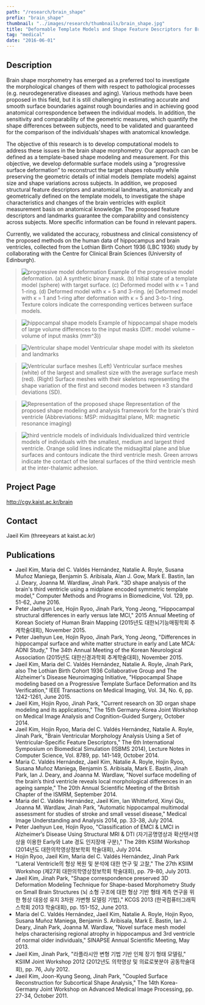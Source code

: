 ```yaml
---
path: "/research/brain_shape"
prefix: "brain_shape"
thumbnail: "../images/research/thumbnails/brain_shape.jpg"
title: "Deformable Template Models and Shape Feature Descriptors for Brain Shape Morphometry"
tag: "medical"
date: "2016-06-01"
---
```


## Description

Brain shape morphometry has emerged as a preferred tool to investigate the morphological changes of them with respect to pathological processes (e.g. neurodegenerative diseases and aging). Various methods have been proposed in this field, but it is still challenging in estimating accurate and smooth surface boundaries against rough boundaries and in achieving good anatomical correspondence between the individual models. In addition, the sensitivity and comparability of the geometric measures, which quantify the shape differences between subjects, need to be validated and guaranteed for the comparison of the individuals'shapes with anatomical knowledge.

The objective of this research is to develop computational models to address these issues in the brain shape morphometry. Our approach can be defined as a template-based shape modeling and measurement. For this objective, we develop deformable surface models using a “progressive surface deformation” to reconstruct the target shapes robustly while preserving the geometric details of initial models (template models) against size and shape variations across subjects. In addition, we proposed structural feature descriptors and anatomical landmarks, anatomically and geometrically defined on the template models, to investigate the shape characteristics and changes of the brain ventricles with explicit measurement basis on anatomical knowledge. The proposed feature descriptors and landmarks guarantee the comparability and consistency across subjects. More specific information can be found in relevant papers.

Currently, we validated the accuracy, robustness and clinical consistency of the proposed methods on the human data of hippocampus and brain ventricles, collected from the Lothian Birth Cohort 1936 (LBC 1936) study by collaborating with the Centre for Clinical Brain Sciences (University of Edinburgh).

> ![progressive model deformation](../images/research/brain-shape/img1.jpg)
> Example of the progressive model deformation. (a) A synthetic binary mask. (b) Initial state of a template model (sphere) with target surface. (c) Deformed model with κ = 1 and 1-ring. (d) Deformed model with κ = 5 and 3-ring. (e) Deformed model with κ = 1 and 1-ring after deformation with κ = 5 and 3-to-1 ring. Texture colors indicate the corresponding vertices between surface models.

> ![hippocampal shape models](../images/research/brain-shape/img2.jpg)
> Example of hippocampal shape models of large volume differences to the input masks
> (Diff.: model volume – volume of input masks (mm^3))

> ![Ventricular shape model](../images/research/brain-shape/img3.jpg)
> Ventricular shape model with its skeleton and landmarks

> ![Ventricular surface meshes](../images/research/brain-shape/img4.jpg)
> (Left) Ventricular surface meshes (white) of the largest and smallest size with the average surface mesh (red). (Right) Surface meshes with their skeletons representing the shape variation of the first and second modes between ±3 standard deviations (SD).

> ![Representation of the proposed shape](../images/research/brain-shape/img5.jpg)
> Representation of the proposed shape modeling and analysis framework for the brain's third ventricle
> (Abbreviations: MSP: midsagittal plane, MR: magnetic resonance imaging)

> ![third ventricle models of individuals](../images/research/brain-shape/img6.jpg)
> Individualized third ventricle models of individuals with the smallest, medium and largest third ventricle. Orange solid lines indicate the midsagittal plane and blue surfaces and contours indicate the third ventricle mesh. Green arrows indicate the contact of the lateral surfaces of the third ventricle mesh at the inter-thalamic adhesion.

## Project Page

http://cgv.kaist.ac.kr/brain

## Contact

Jaeil Kim (threeyears at kaist.ac.kr)

## Publications

- Jaeil Kim, Maria del C. Valdés Hernández, Natalie A. Royle, Susana Muñoz Maniega, Benjamin S. Aribisala, Alan J. Gow, Mark E. Bastin, Ian J. Deary, Joanna M. Wardlaw, Jinah Park. "3D shape analysis of the brain's third ventricle using a midplane encoded symmetric template model," Computer Methods and Programs in Biomedicine, Vol. 129, pp. 51-62, June 2016.
- Peter Jaehyun Lee, Hojin Ryoo, Jinah Park, Yong Jeong, "Hippocampal structural differences in early versus late MCI," 2015 Annual Meeting of Korean Society of Human Brain Mapping (2015년도 대한뇌기능매핑학회 추계학술대회), November 2015.
- Peter Jaehyun Lee, Hojin Ryoo, Jinah Park, Yong Jeong, "Differences in hippocampal surface and white matter structure in early and Late MCA: ADNI Study," The 34th Annual Meeting of the Korean Neurological Association (2015년도 대한신경과학회 추계학술대회), November 2015.
- Jaeil Kim, Maria del C. Valdés Hernández, Natalie A. Royle, Jinah Park, also The Lothian Birth Cohort 1936 Collaborative Group and The Alzheimer's Disease Neuroimaging Initiative, "Hippocampal Shape modeling based on a Progressive Template Surface Deformation and Its Verification," IEEE Transactions on Medical Imaging, Vol. 34, No. 6, pp. 1242-1261, June 2015.
- Jaeil Kim, Hojin Ryoo, Jinah Park, "Current research on 3D organ shape modeling and its applications," The 15th Germany-Korea Joint Workshop on Medical Image Analysis and Cognition-Guided Surgery, October 2014.
- Jaeil Kim, Hojin Ryoo, Maria del C. Valdés Hernández, Natalie A. Royle, Jinah Park, "Brain Ventricular Morphology Analysis Using a Set of Ventricular-Specific Feature Descriptors," The 6th International Symposium on Biomedical Simulation (ISBMS 2014), Lecture Notes in Computer Science, Vol. 8789, pp. 141-149, October 2014.
- Maria C. Valdés Hernández, Jaeil Kim, Natalie A. Royle, Hojin Ryoo, Susana Muñoz Maniega, Benjamin S. Aribisala, Mark E. Bastin, Jinah Park, Ian J. Deary, and Joanna M. Wardlaw, "Novel surface modelling of the brain’s third ventricle reveals local morphological differences in an ageing sample," The 20th Annual Scientific Meeting of the British Chapter of the ISMRM, September 2014.
- Maria del C. Valdés Hernández, Jaeil Kim, Ian Whitteford, Xinyi Qiu, Joanna M. Wardlaw, Jinah Park, "Automatic hippocampal multimodal assessment for studies of stroke and small vessel disease," Medical Image Understanding and Analysis 2014, pp. 33-38, July 2014.
- Peter Jaehyun Lee, Hojin Ryoo, "Classification of EMCI & LMCI in Alzheimer’s Disease Using Structural MRI & DTI (자기공명영상과 확산텐서영상을 이용한 Early와 Late 경도 인지장애 구분)," The 28th KSIIM Workshop (2014년도 대한의학영상정보학회 학술대회), July 2014.
- Hojin Ryoo, Jaeil Kim, Maria del C. Valdés Hernández, Jinah Park "Lateral Ventricle의 형상 복원 및 분석에 대한 연구 및 고찰," The 27th KSIIM Workshop (제27회 대한의학영상정보학회 학술대회), pp. 79-80, July 2013.
- Jaeil Kim, Jinah Park, "Shape correspondence preserved 3D Deformation Modeling Technique for Shape-based Morphometry Study on Small Brain Structures (뇌 소형 구조에 대한 형상 기반 형태 계측 연구을 위한 형상 대응성 유지 3차원 가변형 모델링 기법)," KCGS 2013 (한국컴퓨터그래픽스학회 2013 학술대회), pp. 151-152, June 2013.
- Maria del C. Valdés Hernández, Jaeil Kim, Natalie A. Royle, Hojin Ryoo, Susana Muñoz Maniega, Benjamin S. Aribisala, Mark E. Bastin, Ian J. Deary, Jinah Park, Joanna M. Wardlaw, "Novel surface mesh model helps characterising regional atrophy in hippocampus and 3rd ventricle of normal older individuals," SINAPSE Annual Scientific Meeting, May 2013.
- Jaeil Kim, Jinah Park, "라플라시안 변형 기법 기반 인체 장기 형태 모델링," KSIIM Joint Workshop 2012 (2012년도 의학영상 및 의료로봇분야 공동학술대회), pp. 76, July 2012.
- Jaeil Kim, Joon-Kyung Seong, Jinah Park, "Coupled Surface Reconstruction for Subcortical Shape Analysis," The 14th Korea-Germany Joint Workshop on Advanced Medical Image Processing, pp. 27-34, October 2011.
